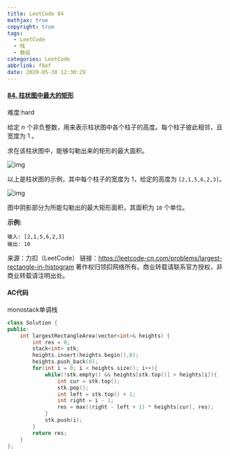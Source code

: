 ```yaml
---
title: LeetCode 84
mathjax: true
copyright: true
tags:
  - LeetCode
  - 栈
  - 数组
categories: LeetCode
abbrlink: f8ef
date: 2020-05-30 12:30:29
---
```


#### [84. 柱状图中最大的矩形](https://leetcode-cn.com/problems/largest-rectangle-in-histogram/)

难度:hard 

给定 *n* 个非负整数，用来表示柱状图中各个柱子的高度。每个柱子彼此相邻，且宽度为 1 。

求在该柱状图中，能够勾勒出来的矩形的最大面积。

 

![img](https://assets.leetcode-cn.com/aliyun-lc-upload/uploads/2018/10/12/histogram.png)

以上是柱状图的示例，其中每个柱子的宽度为 1，给定的高度为 `[2,1,5,6,2,3]`。

 

![img](https://assets.leetcode-cn.com/aliyun-lc-upload/uploads/2018/10/12/histogram_area.png)

图中阴影部分为所能勾勒出的最大矩形面积，其面积为 `10` 个单位。

**示例:**

```
输入: [2,1,5,6,2,3]
输出: 10
```

<!--more-->

来源：力扣（LeetCode）
链接：https://leetcode-cn.com/problems/largest-rectangle-in-histogram
著作权归领扣网络所有。商业转载请联系官方授权，非商业转载请注明出处。

#### AC代码

monostack单调栈

```c++
class Solution {
public:
    int largestRectangleArea(vector<int>& heights) {
        int res = 0;
        stack<int> stk;
        heights.insert(heights.begin(),0);
        heights.push_back(0);
        for(int i = 0; i < heights.size(); i++){
            while(!stk.empty() && heights[stk.top()] > heights[i]){
                int cur = stk.top();
                stk.pop();
                int left = stk.top() + 1;
                int right = i - 1;
                res = max((right - left + 1) * heights[cur], res);
            }
            stk.push(i);
        }
        return res;
    }
};

```

